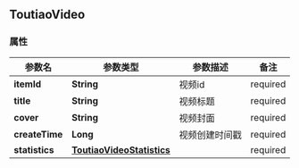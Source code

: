 <a name="ToutiaoVideo"></a>
## ToutiaoVideo
### 属性
参数名 | 参数类型 | 参数描述 | 备注
------------ | ------------- | ------------- | -------------
**itemId** | **String** | 视频id |  required 
**title** | **String** | 视频标题 |  required 
**cover** | **String** | 视频封面 |  required 
**createTime** | **Long** | 视频创建时间戳 |  required 
**statistics** | [**ToutiaoVideoStatistics**](#ToutiaoVideoStatistics) |  |  required 





<markdown src="./ToutiaoVideoStatistics.md"/>
